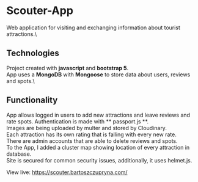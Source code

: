 # Scouter-App
Web application for visiting and exchanging information about tourist attractions.\ 

## Technologies
Project created with **javascript** and **bootstrap 5**.\
App uses a **MongoDB** with **Mongoose** to store data about users, reviews and spots.\

## Functionality
App allows logged in users to add new attractions and leave reviews and rate spots. Authentication is made with ** passport.js **. \
Images are being uploaded by multer and stored by Cloudinary. \
Each attraction has its own rating that is falling with every new rate. \
There are admin accounts that are able to delete reviews and spots. \
To the App, I added a cluster map showing location of every attraction in database. \
Site is secured for common security issues, additionally, it uses helmet.js.

View live: https://scouter.bartoszczupryna.com/
